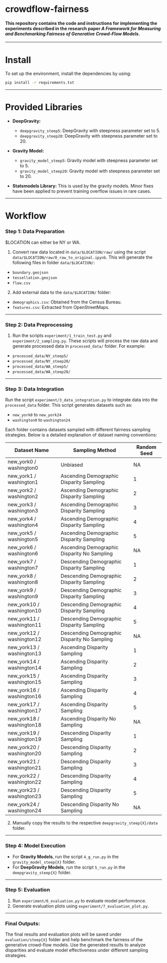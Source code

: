 # crowdflow-fairness
#### This repository contains the code and instructions for implementing the experiments described in the research paper *A Framework for Measuring and Benchmarking Fairness of Generative Crowd-Flow Models*.

---
# Install 
To set up the environment, install the dependencies by using: 
```bash
pip install -r requirements.txt
```
---


# Provided Libraries
- **DeepGravity:**
  - `deepgravity_steep5`: DeepGravity with steepness parameter set to 5.
  - `deepgravity_steep20`: DeepGravity with steepness parameter set to 20.

- **Gravity Model:**
  - `gravity_model_steep5`: Gravity model with steepness parameter set to 5.
  - `gravity_model_steep20`: Gravity model with steepness parameter set to 20.

- **Statsmodels Library:** This is used by the gravity models. Minor fixes have been applied to prevent training overflow issues in rare cases.

---

# Workflow

### Step 1: Data Preparation
$LOCATION can either be NY or WA. 
1. Convert raw data located in `data/$LOCATION/raw/` using the script `data/$LOCATION/raw/0_raw_to_original.ipynb`.
This will generate the following files in folder `data/$LOCATION/`:
- `boundary.geojson`
- `tessellation.geojson`
- `flow.csv`

2. Add external data to the `data/$LOCATION/` folder:
- `demographics.csv`: Obtained from the Census Bureau.
- `features.csv`: Extracted from OpenStreetMaps.

---

### Step 2: Data Preprocessing
1. Run the scripts `experiment/1_train_test.py` and `experiment/2_sampling.py`.
These scripts will process the raw data and generate processed data in `processed_data/` folder. 
For example:
- `processed_data/NY_steep5/`
- `processed_data/NY_steep20/`
- `processed_data/WA_steep5/`
- `processed_data/WA_steep20/`

---


### Step 3: Data Integration
Run the script `experiment/3_data_integration.py` to integrate data into the `processed_data` folder. This script generates datasets such as:
- `new_york0` to `new_york24`
- `washington0` to `washington24`

Each folder contains datasets sampled with different fairness sampling strategies. Below is a detailed explanation of dataset naming conventions:

| Dataset Name         | Sampling Method                                | Random Seed |
|----------------------|-----------------------------------------------|-------------|
| new_york0 / washington0 | Unbiased                                      | NA          |
| new_york1 / washington1 | Ascending Demographic Disparity Sampling      | 1           |
| new_york2 / washington2 | Ascending Demographic Disparity Sampling      | 2           |
| new_york3 / washington3 | Ascending Demographic Disparity Sampling      | 3           |
| new_york4 / washington4 | Ascending Demographic Disparity Sampling      | 4           |
| new_york5 / washington5 | Ascending Demographic Disparity Sampling      | 5           |
| new_york6 / washington6 | Ascending Demographic Disparity No Sampling   | NA          |
| new_york7 / washington7 | Descending Demographic Disparity Sampling     | 1           |
| new_york8 / washington8 | Descending Demographic Disparity Sampling     | 2           |
| new_york9 / washington9 | Descending Demographic Disparity Sampling     | 3           |
| new_york10 / washington10 | Descending Demographic Disparity Sampling   | 4           |
| new_york11 / washington11 | Descending Demographic Disparity Sampling   | 5           |
| new_york12 / washington12 | Descending Demographic Disparity No Sampling | NA          |
| new_york13 / washington13 | Ascending Disparity Sampling                 | 1           |
| new_york14 / washington14 | Ascending Disparity Sampling                 | 2           |
| new_york15 / washington15 | Ascending Disparity Sampling                 | 3           |
| new_york16 / washington16 | Ascending Disparity Sampling                 | 4           |
| new_york17 / washington17 | Ascending Disparity Sampling                 | 5           |
| new_york18 / washington18 | Ascending Disparity No Sampling              | NA          |
| new_york19 / washington19 | Descending Disparity Sampling                | 1           |
| new_york20 / washington20 | Descending Disparity Sampling                | 2           |
| new_york21 / washington21 | Descending Disparity Sampling                | 3           |
| new_york22 / washington22 | Descending Disparity Sampling                | 4           |
| new_york23 / washington23 | Descending Disparity Sampling                | 5           |
| new_york24 / washington24 | Descending Disparity No Sampling             | NA          |



2. Manually copy the results to the respective `deepgravity_steep{X}/data` folder.

---


### Step 4: Model Execution
- For **Gravity Models**, run the script `4_g_run.py` in the `gravity_model_steep{X}` folder.
- For **DeepGravity Models**, run the script `5_run.py` in the `deepgravity_steep{X}` folder.

---

### Step 5: Evaluation
1. Run `experiment/6_evaluation.py` to evaluate model performance.
2. Generate evaluation plots using `experiment/7_evaluation_plot.py`.
---

### Final Outputs:
The final results and evaluation plots will be saved under `evaluation/steep{X}` folder and help benchmark the fairness of the generative crowd-flow models. Use the generated results to analyze disparities and evaluate model effectiveness under different sampling strategies.


